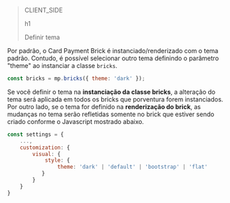 > CLIENT_SIDE
>
> h1
>
> Definir tema  

Por padrão, o Card Payment Brick é instanciado/renderizado com o tema padrão. Contudo, é possível selecionar outro tema definindo o parâmetro "theme" ao instanciar a classe `bricks`.

```javascript
const bricks = mp.bricks({ theme: 'dark' });
```

Se você definir o tema na **instanciação da classe bricks**, a alteração do tema será aplicada em todos os bricks que porventura forem instanciados. Por outro lado, se o tema for definido na **renderização do brick**, as mudanças no tema serão refletidas somente no brick que estiver sendo criado conforme o Javascript mostrado abaixo.

```javascript
const settings = {
    ...,
    customization: {
        visual: {
            style: {
                theme: 'dark' | 'default' | 'bootstrap' | 'flat'
           }
        }
    }    
}
```
